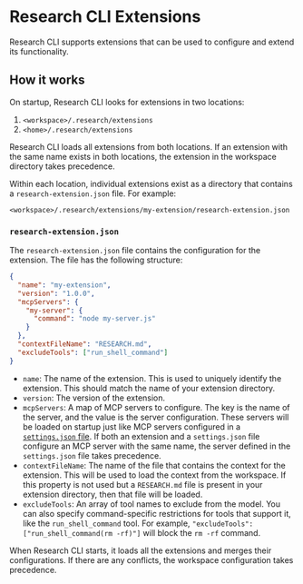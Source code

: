 # Research CLI Extensions

Research CLI supports extensions that can be used to configure and extend its functionality.

## How it works

On startup, Research CLI looks for extensions in two locations:

1.  `<workspace>/.research/extensions`
2.  `<home>/.research/extensions`

Research CLI loads all extensions from both locations. If an extension with the same name exists in both locations, the extension in the workspace directory takes precedence.

Within each location, individual extensions exist as a directory that contains a `research-extension.json` file. For example:

`<workspace>/.research/extensions/my-extension/research-extension.json`

### `research-extension.json`

The `research-extension.json` file contains the configuration for the extension. The file has the following structure:

```json
{
  "name": "my-extension",
  "version": "1.0.0",
  "mcpServers": {
    "my-server": {
      "command": "node my-server.js"
    }
  },
  "contextFileName": "RESEARCH.md",
  "excludeTools": ["run_shell_command"]
}
```

- `name`: The name of the extension. This is used to uniquely identify the extension. This should match the name of your extension directory.
- `version`: The version of the extension.
- `mcpServers`: A map of MCP servers to configure. The key is the name of the server, and the value is the server configuration. These servers will be loaded on startup just like MCP servers configured in a [`settings.json` file](./cli/configuration.md). If both an extension and a `settings.json` file configure an MCP server with the same name, the server defined in the `settings.json` file takes precedence.
- `contextFileName`: The name of the file that contains the context for the extension. This will be used to load the context from the workspace. If this property is not used but a `RESEARCH.md` file is present in your extension directory, then that file will be loaded.
- `excludeTools`: An array of tool names to exclude from the model. You can also specify command-specific restrictions for tools that support it, like the `run_shell_command` tool. For example, `"excludeTools": ["run_shell_command(rm -rf)"]` will block the `rm -rf` command.

When Research CLI starts, it loads all the extensions and merges their configurations. If there are any conflicts, the workspace configuration takes precedence.
